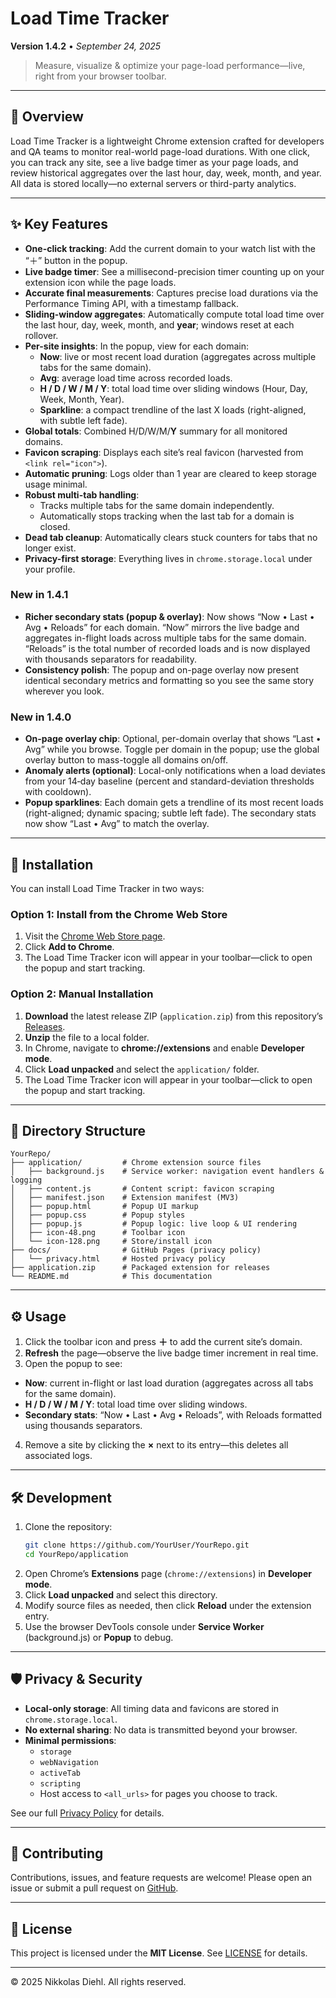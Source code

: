 # Load Time Tracker

**Version 1.4.2** • _September 24, 2025_

> Measure, visualize & optimize your page-load performance—live, right from your browser toolbar.

---

## 📖 Overview

Load Time Tracker is a lightweight Chrome extension crafted for developers and QA teams to monitor real-world page-load durations. With one click, you can track any site, see a live badge timer as your page loads, and review historical aggregates over the last hour, day, week, month, and year. All data is stored locally—no external servers or third-party analytics.

---

## ✨ Key Features

- **One-click tracking**: Add the current domain to your watch list with the “＋” button in the popup.
- **Live badge timer**: See a millisecond-precision timer counting up on your extension icon while the page loads.
- **Accurate final measurements**: Captures precise load durations via the Performance Timing API, with a timestamp fallback.
- **Sliding-window aggregates**: Automatically compute total load time over the last hour, day, week, month, and **year**; windows reset at each rollover.
- **Per-site insights**: In the popup, view for each domain:
  - **Now**: live or most recent load duration (aggregates across multiple tabs for the same domain).
  - **Avg**: average load time across recorded loads.
  - **H / D / W / M / Y**: total load time over sliding windows (Hour, Day, Week, Month, Year).
  - **Sparkline**: a compact trendline of the last X loads (right-aligned, with subtle left fade).
- **Global totals**: Combined H/D/W/M/**Y** summary for all monitored domains.
- **Favicon scraping**: Displays each site’s real favicon (harvested from `<link rel="icon">`).
- **Automatic pruning**: Logs older than 1 year are cleared to keep storage usage minimal.
- **Robust multi-tab handling**:
  - Tracks multiple tabs for the same domain independently.
  - Automatically stops tracking when the last tab for a domain is closed.
- **Dead tab cleanup**: Automatically clears stuck counters for tabs that no longer exist.
- **Privacy-first storage**: Everything lives in `chrome.storage.local` under your profile.

### New in 1.4.1

- **Richer secondary stats (popup & overlay)**: Now shows “Now • Last • Avg • Reloads” for each domain. “Now” mirrors the live badge and aggregates in-flight loads across multiple tabs for the same domain. “Reloads” is the total number of recorded loads and is now displayed with thousands separators for readability.
- **Consistency polish**: The popup and on-page overlay now present identical secondary metrics and formatting so you see the same story wherever you look.

### New in 1.4.0

- **On-page overlay chip**: Optional, per-domain overlay that shows “Last • Avg” while you browse. Toggle per domain in the popup; use the global overlay button to mass-toggle all domains on/off.
- **Anomaly alerts (optional)**: Local-only notifications when a load deviates from your 14‑day baseline (percent and standard-deviation thresholds with cooldown).
- **Popup sparklines**: Each domain gets a trendline of its most recent loads (right-aligned; dynamic spacing; subtle left fade). The secondary stats now show “Last • Avg” to match the overlay.

---

## 🚀 Installation

You can install Load Time Tracker in two ways:

### **Option 1: Install from the Chrome Web Store**

1. Visit the [Chrome Web Store page](https://chromewebstore.google.com/detail/fiphipojeggbbkakmeecjdnombobihcc?utm_source=item-share-cb).
2. Click **Add to Chrome**.
3. The Load Time Tracker icon will appear in your toolbar—click to open the popup and start tracking.

### **Option 2: Manual Installation**

1. **Download** the latest release ZIP (`application.zip`) from this repository’s [Releases](https://github.com/Arniox/load-time-tracker/releases).
2. **Unzip** the file to a local folder.
3. In Chrome, navigate to **chrome://extensions** and enable **Developer mode**.
4. Click **Load unpacked** and select the `application/` folder.
5. The Load Time Tracker icon will appear in your toolbar—click to open the popup and start tracking.

---

## 📂 Directory Structure

```
YourRepo/
├── application/         # Chrome extension source files
│   ├── background.js    # Service worker: navigation event handlers & logging
│   ├── content.js       # Content script: favicon scraping
│   ├── manifest.json    # Extension manifest (MV3)
│   ├── popup.html       # Popup UI markup
│   ├── popup.css        # Popup styles
│   ├── popup.js         # Popup logic: live loop & UI rendering
│   ├── icon-48.png      # Toolbar icon
│   └── icon-128.png     # Store/install icon
├── docs/                # GitHub Pages (privacy policy)
│   └── privacy.html     # Hosted privacy policy
├── application.zip      # Packaged extension for releases
└── README.md            # This documentation
```

---

## ⚙️ Usage

1. Click the toolbar icon and press **＋** to add the current site’s domain.
2. **Refresh** the page—observe the live badge timer increment in real time.
3. Open the popup to see:

- **Now**: current in-flight or last load duration (aggregates across all tabs for the same domain).
- **H / D / W / M / Y**: total load time over sliding windows.
- **Secondary stats**: “Now • Last • Avg • Reloads”, with Reloads formatted using thousands separators.

4. Remove a site by clicking the **×** next to its entry—this deletes all associated logs.

---

## 🛠 Development

1. Clone the repository:
   ```bash
   git clone https://github.com/YourUser/YourRepo.git
   cd YourRepo/application
   ```
2. Open Chrome’s **Extensions** page (`chrome://extensions`) in **Developer mode**.
3. Click **Load unpacked** and select this directory.
4. Modify source files as needed, then click **Reload** under the extension entry.
5. Use the browser DevTools console under **Service Worker** (background.js) or **Popup** to debug.

---

## 🛡 Privacy & Security

- **Local-only storage**: All timing data and favicons are stored in `chrome.storage.local`.
- **No external sharing**: No data is transmitted beyond your browser.
- **Minimal permissions**:
  - `storage`
  - `webNavigation`
  - `activeTab`
  - `scripting`
  - Host access to `<all_urls>` for pages you choose to track.

See our full [Privacy Policy](https://arniox.github.io/load-time-tracker/privacy.html) for details.

---

## 🤝 Contributing

Contributions, issues, and feature requests are welcome! Please open an issue or submit a pull request on [GitHub](https://github.com/Arniox/load-time-tracker).

---

## 📄 License

This project is licensed under the **MIT License**. See [LICENSE](LICENSE) for details.

---

© 2025 Nikkolas Diehl. All rights reserved.
